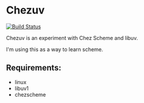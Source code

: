 # Chezuv
[![Build Status](https://travis-ci.org/ibawt/chezuv.svg?branch=master)](https://travis-ci.org/ibawt/chezuv)

Chezuv is an experiment with Chez Scheme and libuv.

I'm using this as a way to learn scheme.

## Requirements:

- linux
- libuv1
- chezscheme 
